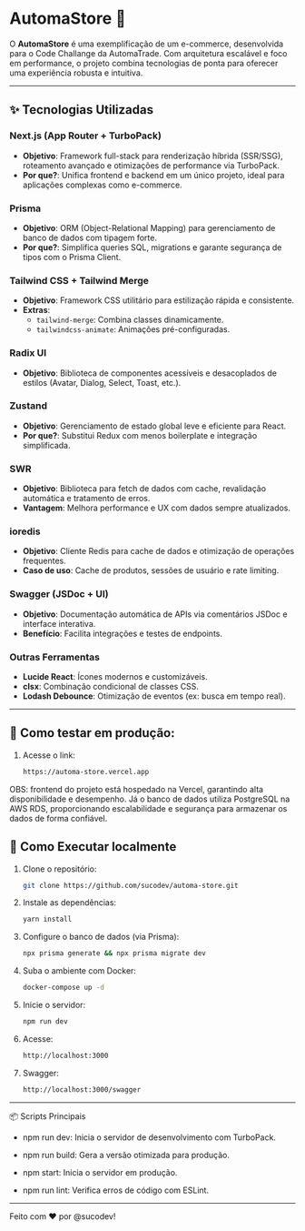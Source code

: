 # AutomaStore 🚀

O **AutomaStore** é uma exemplificação de um e-commerce, desenvolvida para o Code Challange da AutomaTrade. Com arquitetura escalável e foco em performance, o projeto combina tecnologias de ponta para oferecer uma experiência robusta e intuitiva.

---

## ✨ Tecnologias Utilizadas

### **Next.js (App Router + TurboPack)**

- **Objetivo**: Framework full-stack para renderização híbrida (SSR/SSG), roteamento avançado e otimizações de performance via TurboPack.
- **Por que?**: Unifica frontend e backend em um único projeto, ideal para aplicações complexas como e-commerce.

### **Prisma**

- **Objetivo**: ORM (Object-Relational Mapping) para gerenciamento de banco de dados com tipagem forte.
- **Por que?**: Simplifica queries SQL, migrations e garante segurança de tipos com o Prisma Client.

### **Tailwind CSS + Tailwind Merge**

- **Objetivo**: Framework CSS utilitário para estilização rápida e consistente.
- **Extras**:
  - `tailwind-merge`: Combina classes dinamicamente.
  - `tailwindcss-animate`: Animações pré-configuradas.

### **Radix UI**

- **Objetivo**: Biblioteca de componentes acessíveis e desacoplados de estilos (Avatar, Dialog, Select, Toast, etc.).

### **Zustand**

- **Objetivo**: Gerenciamento de estado global leve e eficiente para React.
- **Por que?**: Substitui Redux com menos boilerplate e integração simplificada.

### **SWR**

- **Objetivo**: Biblioteca para fetch de dados com cache, revalidação automática e tratamento de erros.
- **Vantagem**: Melhora performance e UX com dados sempre atualizados.

### **ioredis**

- **Objetivo**: Cliente Redis para cache de dados e otimização de operações frequentes.
- **Caso de uso**: Cache de produtos, sessões de usuário e rate limiting.

### **Swagger (JSDoc + UI)**

- **Objetivo**: Documentação automática de APIs via comentários JSDoc e interface interativa.
- **Benefício**: Facilita integrações e testes de endpoints.

### **Outras Ferramentas**

- **Lucide React**: Ícones modernos e customizáveis.
- **clsx**: Combinação condicional de classes CSS.
- **Lodash Debounce**: Otimização de eventos (ex: busca em tempo real).

---
## 🚀 Como testar em produção:
1. Acesse o link:
   ```bash
   https://automa-store.vercel.app
   
   ```

OBS: frontend do projeto está hospedado na Vercel, garantindo alta disponibilidade e desempenho. Já o banco de dados utiliza PostgreSQL na AWS RDS, proporcionando escalabilidade e segurança para armazenar os dados de forma confiável.


## 🚀 Como Executar localmente

1. Clone o repositório:
   ```bash
   git clone https://github.com/sucodev/automa-store.git

   ```
2. Instale as dependências:

   ```bash
   yarn install

   ```

3. Configure o banco de dados (via Prisma):
   ```bash
   npx prisma generate && npx prisma migrate dev

   ```
4. Suba o ambiente com Docker:

   ```bash
   docker-compose up -d

   ```

5. Inicie o servidor:
   ```bash
   npm run dev

   ```
6. Acesse:
   ```bash
   http://localhost:3000

   ```
7. Swagger:
   ```bash
   http://localhost:3000/swagger

   ```

---

📦 Scripts Principais

- npm run dev: Inicia o servidor de desenvolvimento com TurboPack.

- npm run build: Gera a versão otimizada para produção.

- npm start: Inicia o servidor em produção.

- npm run lint: Verifica erros de código com ESLint.

---

Feito com ❤️ por @sucodev!
